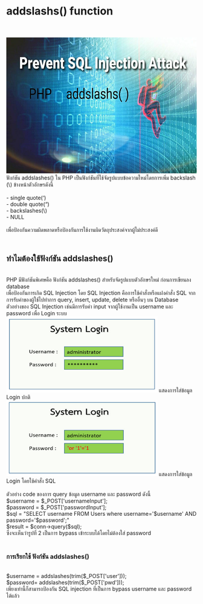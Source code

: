 <h1>addslashs() function</h1><br>
<br><img src="head1.jpg"  width="1069" height="360">
<br>ฟังก์ชัน addslashes() ใน PHP เป็นฟังก์ชันที่ใช้จัดรูปแบบข้อความใหม่โดยการเพิ่ม backslash (\) ข้างหน้าตัวอักษรดังนี้ <br>
<br>- single quote(‘) 
<br>- double quote(“)
<br>- backslashes(\) 
<br>- NULL<br>
<br>เพื่อป้องกันความผิดพลาดหรือป้องกันการใช้งานผิดวัตถุประสงค์จากผู้ไม่ประสงค์ดี <br>
<h2><br>ทำไมต้องใช้ฟังก์ชัน addslashes()</h2>
<br>PHP มีฟังก์ชันพิเศษคือ ฟังก์ชัน addslashes() สำหรับจัดรูปแบบตัวอักษรใหม่ ก่อนการเขียนลง database 
<br>เพื่อป้องกันการเกิด SQL Injection โดย SQL Injection คือการใช้คำสั่งหรือแฝงคำสั่ง SQL จากการรับค่าของผู้ใช้ไปทำการ  query, insert, update, delete หรืออื่นๆ บน Database 
<br>ตัวอย่างของ SQL Injection เช่นมีการรับค่า input จากผู้ใช้งานเป็น username และ password เพื่อ Login ระบบ<br>
<img src="login-1.jpg"  width="400" height="200">
แสดงการใส่ข้อมูล Login ปกติ<br>
<img src="login-2.jpg"  width="400" height="200">
แสดงการใส่ข้อมูล Login โดยใช้คำสั่ง SQL<br>
<br>ตัวอย่าง code ของการ query ข้อมูล username และ password ดังนี้
<br>$username = $_POST['usernameInput'];
<br>$password = $_POST['passwordInput'];
<br>$sql = "SELECT username FROM Users where username='$username' AND password='$password';"
<br>$result = $conn->query($sql);
<br>ซึ่งจะเห็นว่ารูปที่ 2 เป็นการ bypass เข้าระบบได้โดยไม่ต้องใส่ password
<h3><br>การเรียกใช้ ฟังก์ชัน addslashes()</h3>
<br>$username = addslashes(trim($_POST['user']));
<br>$password= addslashes(trim($_POST['pwd']));
<br>เพียงเท่านี้ก็สามารถป้องกัน SQL injection ที่เป็นการ bypass username และ password ได้แล้ว
